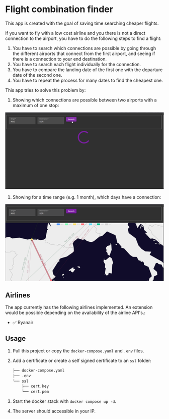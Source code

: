 # Flight combination finder

This app is created with the goal of saving time searching cheaper flights.

If you want to fly with a low cost airline and you there is not a direct connection to the airport, you have to do the following steps to find a flight:

1. You have to search which connections are possible by going through the different airports that connect from the first airport, and seeing if there is a connection to your end destination.
1. You have to search each flight individually for the connection.
1. You have to compare the landing date of the first one with the departure date of the second one.
1. You have to repeat the process for many dates to find the cheapest one.

This app tries to solve this problem by:

1. Showing which connections are possible between two airports with a maximum of one stop:

<img src="doc/images/route.gif" width="800px" alt="routes example">

1. Showing for a time range (e.g. 1 month), which days have a connection:

<img src="doc/images/flights.gif" width="800px" alt="routes example">

## Airlines

The app currently has the following airlines implemented. An extension would be possible depending on the availability of the airline API's.:

* ✅ Ryanair

## Usage

1. Pull this project or copy the `docker-compose.yaml` and `.env` files.
1. Add a certificate or create a self signed certificate to an `ssl` folder:

    ```bash
    ├── docker-compose.yaml
    ├── .env
    └── ssl
        ├── cert.key
        └── cert.pem
    ```

1. Start the docker stack with `docker compose up -d`.
1. The server should accessible in your IP.
